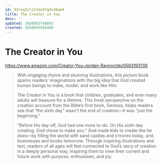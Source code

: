 ```yaml
---
id: 82req3zl2z5mo07q4sd8qm4
title: The Creator in You
desc: ''
updated: 1650983748085
created: 1650956456489
---
```

# The Creator in You

https://www.amazon.com/Creator-You-Jordan-Raynor/dp/059319313X

> With engaging rhyme and stunning illustrations, this picture book sparks readers’ imaginations with the big idea that God created human beings to make, model, and work like Him.
>
> The Creator in You is a book that children, graduates, and even many adults will treasure for a lifetime. This fresh perspective on the creation account from the Bible’s first book, Genesis, helps readers see that “the sixth day” wasn't the end of creation—it was “just the beginning.”
>
> “Before His day off, God had one more to-do. On His sixth day creating, God chose to make you.” God made kids to create like he does—by filling the world with sand castles and s’mores today, and businesses and books tomorrow. Through inspiring illustrations and text, readers of all ages will feel connected to God’s story of creation in a deeply personal way, inspiring them to view their current and future work with purpose, enthusiasm, and joy.

